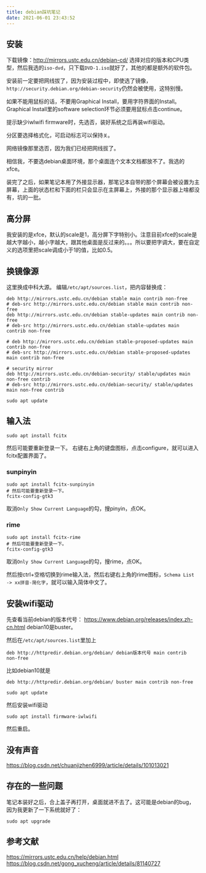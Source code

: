 ```yaml
---
title: debian踩坑笔记
date: 2021-06-01 23:43:52
---
```


## 安装

下载镜像：<http://mirrors.ustc.edu.cn/debian-cd/>
选择对应的版本和CPU类型，然后我选的```iso-dvd```，只下载```DVD-1.iso```就好了，其他的都是额外的软件包。

安装前一定要把网线拔了，因为安装过程中，即使选了镜像，```http://security.debian.org/debian-security```仍然会被使用，这特别慢。

如果不能用鼠标的话，不要用Graphical Install，要用字符界面的Install。Graphical Install里的software selection环节必须要用鼠标点击continue。

提示缺少iwlwifi firmware时，先选否，装好系统之后再装wifi驱动。

分区要选择格式化，可启动标志可以保持```关```。

网络镜像那里选否，因为我们已经把网线拔了。

相信我，不要选debian桌面环境，那个桌面连个文本文档都放不了。我选的xfce。

装完了之后，如果笔记本用了外接显示器，那笔记本自带的那个屏幕会被设置为主屏幕，上面的状态栏和下面的栏只会显示在主屏幕上，外接的那个显示器上啥都没有，坑的一批。

## 高分屏

我安装的是xfce，默认的scale是1，高分屏下字特别小。注意目前xfce的scale是越大字越小，越小字越大，跟其他桌面是反过来的。。。所以要把字调大，要在自定义的选项里把scale调成小于1的值，比如0.5。

## 换镜像源

这里换成中科大源。
编辑```/etc/apt/sources.list```，把内容替换成：

```
deb http://mirrors.ustc.edu.cn/debian stable main contrib non-free
# deb-src http://mirrors.ustc.edu.cn/debian stable main contrib non-free
deb http://mirrors.ustc.edu.cn/debian stable-updates main contrib non-free
# deb-src http://mirrors.ustc.edu.cn/debian stable-updates main contrib non-free

# deb http://mirrors.ustc.edu.cn/debian stable-proposed-updates main contrib non-free
# deb-src http://mirrors.ustc.edu.cn/debian stable-proposed-updates main contrib non-free

# security mirror
deb http://mirrors.ustc.edu.cn/debian-security/ stable/updates main non-free contrib
# deb-src http://mirrors.ustc.edu.cn/debian-security/ stable/updates main non-free contrib
```

```shell
sudo apt update
```

## 输入法

```shell
sudo apt install fcitx
```

然后可能要重新登录一下。
右键右上角的键盘图标，点击configure，就可以进入fcitx配置界面了。

### sunpinyin

```shell
sudo apt install fcitx-sunpinyin
# 然后可能要重新登录一下。
fcitx-config-gtk3
```

取消```Only Show Current Language```的勾，搜pinyin，点OK。

### rime

```shell
sudo apt install fcitx-rime
# 然后可能要重新登录一下。
fcitx-config-gtk3
```

取消```Only Show Current Language```的勾，搜rime，点OK。

然后按ctrl+空格切换到rime输入法，然后右键右上角的rime图标，```Schema List -> xx拼音-简化字```，就可以输入简体中文了。

## 安装wifi驱动

先查看当前debian的版本代号：
<https://www.debian.org/releases/index.zh-cn.html>
debian10是buster。

然后在```/etc/apt/sources.list```里加上

```
deb http://httpredir.debian.org/debian/ debian版本代号 main contrib non-free
```

比如debian10就是

```
deb http://httpredir.debian.org/debian/ buster main contrib non-free
```

```shell
sudo apt update
```

然后安装wifi驱动

```shell
sudo apt install firmware-iwlwifi
```

然后重启。

## 没有声音

<https://blog.csdn.net/chuanjizhen6999/article/details/101013021>

## 存在的一些问题

笔记本装好之后，合上盖子再打开，桌面就进不去了。这可能是debian的bug，因为我更新了一下系统就好了：

```shell
sudo apt upgrade
```

## 参考文献

<https://mirrors.ustc.edu.cn/help/debian.html>
<https://blog.csdn.net/gong_xucheng/article/details/81140727>
